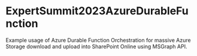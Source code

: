 # ExpertSummit2023AzureDurableFunction
Example usage of Azure Durable Function Orchestration for massive Azure Storage download and upload into SharePoint Online using MSGraph API.
